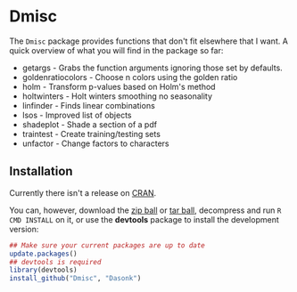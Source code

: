 Dmisc
==========

The `Dmisc` package provides functions that don't fit elsewhere that I want.  A quick overview of what you will find in the package so far:

* getargs - Grabs the function arguments ignoring those set by defaults.
* goldenratiocolors -      Choose n colors using the golden ratio
* holm - Transform p-values based on Holm's method
* holtwinters -             Holt winters smoothing no seasonality
* linfinder -               Finds linear combinations
* lsos -                   Improved list of objects
* shadeplot -              Shade a section of a pdf
* traintest -              Create training/testing sets
* unfactor -               Change factors to characters
    
## Installation

Currently there isn't a release on [CRAN](http://cran.r-project.org/).

You can, however, download the [zip ball](https://github.com/Dasonk/Dmisc/zipball/master) or [tar ball](https://github.com/Dasonk/Dmisc/tarball/master), decompress and run `R CMD INSTALL` on it, or use the **devtools** package to install the development version:

```r
## Make sure your current packages are up to date
update.packages()
## devtools is required
library(devtools)
install_github("Dmisc", "Dasonk")
```
